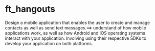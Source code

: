 # ft_hangouts
Design a mobile application that enables the user to create and manage contacts as well as send text messages.==> understand of how mobile applications work, as well as how Android and iOS operating systems interact with your application. Involving using their respective SDKs to develop your application on both platforms.
